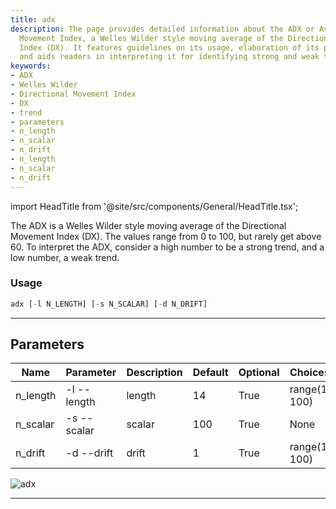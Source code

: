 ```yaml
---
title: adx
description: The page provides detailed information about the ADX or Average Directional
  Movement Index, a Welles Wilder style moving average of the Directional Movement
  Index (DX). It features guidelines on its usage, elaboration of its parameters,
  and aids readers in interpreting it for identifying strong and weak trends.
keywords:
- ADX
- Welles Wilder
- Directional Movement Index
- DX
- trend
- parameters
- n_length
- n_scalar
- n_drift
- n_length
- n_scalar
- n_drift
---
```


import HeadTitle from '@site/src/components/General/HeadTitle.tsx';

<HeadTitle title="etf /ta/adx - Reference | OpenBB Terminal Docs" />

The ADX is a Welles Wilder style moving average of the Directional Movement Index (DX). The values range from 0 to 100, but rarely get above 60. To interpret the ADX, consider a high number to be a strong trend, and a low number, a weak trend.

### Usage

```python wordwrap
adx [-l N_LENGTH] [-s N_SCALAR] [-d N_DRIFT]
```

---

## Parameters

| Name | Parameter | Description | Default | Optional | Choices |
| ---- | --------- | ----------- | ------- | -------- | ------- |
| n_length | -l  --length | length | 14 | True | range(1, 100) |
| n_scalar | -s  --scalar | scalar | 100 | True | None |
| n_drift | -d  --drift | drift | 1 | True | range(1, 100) |

![adx](https://user-images.githubusercontent.com/46355364/154309667-c67f6078-822f-452d-9853-ffffa9172670.png)

---
